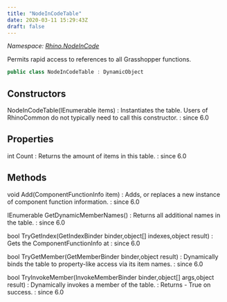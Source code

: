 ```yaml
---
title: "NodeInCodeTable"
date: 2020-03-11 15:29:43Z
draft: false
---
```


*Namespace: [Rhino.NodeInCode](../)*

Permits rapid access to references to all Grasshopper functions.
```cs
public class NodeInCodeTable : DynamicObject
```
## Constructors

NodeInCodeTable(IEnumerable<ComponentFunctionInfo> items)
: Instantiates the table. Users of RhinoCommon do not typically need to call this constructor.
: since 6.0
## Properties

int Count
: Returns the amount of items in this table.
: since 6.0
## Methods

void Add(ComponentFunctionInfo item)
: Adds, or replaces a new instance of component function information.
: since 6.0

IEnumerable<string> GetDynamicMemberNames()
: Returns all additional names in the table.
: since 6.0

bool TryGetIndex(GetIndexBinder binder,object[] indexes,object result)
: Gets the ComponentFunctionInfo at
: since 6.0

bool TryGetMember(GetMemberBinder binder,object result)
: Dynamically binds the table to property-like access via its item names.
: since 6.0

bool TryInvokeMember(InvokeMemberBinder binder,object[] args,object result)
: Dynamically invokes a member of the table.
: Returns - True on success.
: since 6.0
